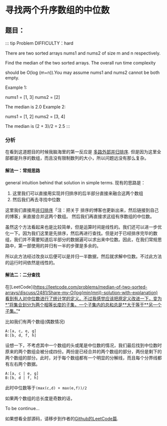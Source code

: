 
# 寻找两个升序数组的中位数

## 题目：
::: tip Problem
DIFFICULTY：hard

There are two sorted arrays nums1 and nums2 of size m and n respectively.

Find the median of the two sorted arrays. The overall run time complexity

should be O(log (m+n)).You may assume nums1 and nums2 cannot be both empty.

Example 1:

nums1 = [1, 3]
nums2 = [2]

The median is 2.0
Example 2:

nums1 = [1, 2]
nums2 = [3, 4]

The median is (2 + 3)/2 = 2.5
:::

### 分析
在看到这道题目的时候我脑海里的第一反应是
[多路外部并归排序](https://en.wikipedia.org/wiki/K-way_merge_algorithm).
但是因为这里全部都是升序的数组，而且没有限制数列的大小，所以问题远没有那么复杂。



#### 解法一：常规思路

general intuition behind that solution in simple terms.
现有的思路是：
1. 这里我们可以直接用实现并归排序的后半部分直接来融合这两个数组
2. 然后我们再去寻找中位数


这里我们直接用[并归排序](https://www.geeksforgeeks.org/merge-sort/)「注：把关于
排序的博客也更新出来，然后链接到自己的博客」来直接合并这两个数组。
然后我们再直接求这组有序数组的中位数。

虽然这个方法看起来也是比较简单，但是运算时间是线性的。我们还可以进一步优化一下。因为我们这里是先排序，然后再进行查找。但是对于已经排序完毕的数组，我们并不需要知道后半部分的数据遍可以求出来中位数。因此，在我们常规思路中，第一部使用的并归有一半的步骤是多余的。

所以此方法经过改良以后便可以是并归一半数据，然后就求解中位数。不过此方法的运行时间依然是线性的。

#### 解法二：二分查找

在[LeetCode](https://leetcode.com/problems/median-of-two-sorted-arrays/discuss/2481/Share-my-O(log(min(mn))-solution-with-explanation)看到有人对中位数进行了统计学的定义。不过我感觉应该把原定义改进一下，变为*“将集合划分为两个相等长度的子集，一个子集内的总和总是**大于等于**另一个子集。”*

比如我们有两个数组(偶数情况)
```
A:[a, c, e, g]
B:[b, d, f, h]
```

设想一下，不考虑其中一个数组的头或尾是中位数的情况，我们最后找到中位数时原来的两个数组会被分成四份。两份是已经合并的两个数组的部分，两份是剩下的两个数组的部分。此时，对于每个数组都有一个明显的分解线，而且每个分界线都有左右两个数据。
```
A:[a, c | e, g]
B:[b, d | f, h]
```
此时中位数等于```(max(c,d) + max(e,f))/2```

如果两个数组的总长度是奇数的话，


To be continue...

如果想看全部源码，请移步到作者的[Github的LeetCode篇](https://github.com/jinchenxiangdan/LeetCodeAnswers/blob/master/src/LeetCode4.java).
